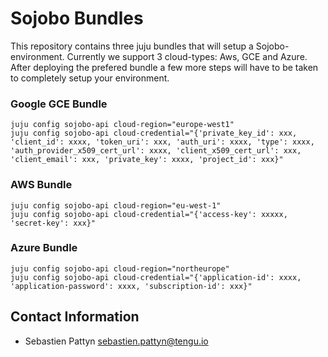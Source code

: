 # Sojobo Bundles
This repository contains three juju bundles that will setup a Sojobo-environment. Currently we support 3 cloud-types: Aws, GCE and Azure.
After deploying the prefered bundle a few more steps will have to be taken to completely setup your environment.

### Google GCE Bundle
```
juju config sojobo-api cloud-region="europe-west1"
juju config sojobo-api cloud-credential="{'private_key_id': xxx, 'client_id': xxxx, 'token_uri': xxx, 'auth_uri': xxxx, 'type': xxxx, 'auth_provider_x509_cert_url': xxxx, 'client_x509_cert_url': xxx, 'client_email': xxx, 'private_key': xxxx, 'project_id': xxx}"
```

### AWS Bundle
```
juju config sojobo-api cloud-region="eu-west-1"
juju config sojobo-api cloud-credential="{'access-key': xxxxx, 'secret-key': xxx}"
```

### Azure Bundle
```
juju config sojobo-api cloud-region="northeurope"
juju config sojobo-api cloud-credential="{'application-id': xxxx, 'application-password': xxxx, 'subscription-id': xxx}"
```

## Contact Information
- Sebastien Pattyn <sebastien.pattyn@tengu.io>
